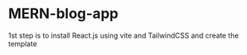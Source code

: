 # MERN-blog-app

<p>1st step is to install React.js using vite and TailwindCSS and create the template</p>